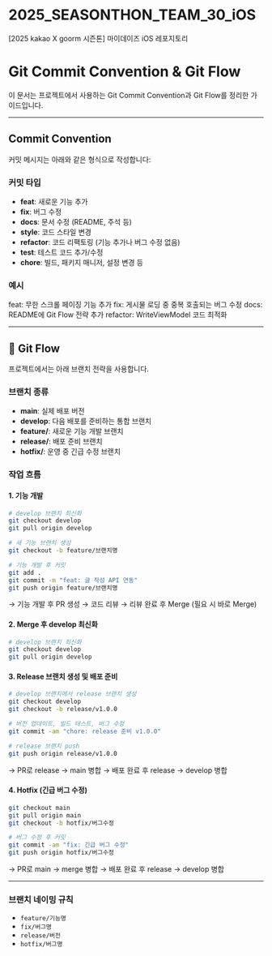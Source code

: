 # 2025_SEASONTHON_TEAM_30_iOS
[2025 kakao X goorm 시즌톤] 마이데이즈 iOS 레포지토리


# Git Commit Convention & Git Flow

이 문서는 프로젝트에서 사용하는 Git Commit Convention과 Git Flow를 정리한 가이드입니다.

---

## Commit Convention

커밋 메시지는 아래와 같은 형식으로 작성합니다:

### 커밋 타입
- **feat**: 새로운 기능 추가  
- **fix**: 버그 수정  
- **docs**: 문서 수정 (README, 주석 등)  
- **style**: 코드 스타일 변경  
- **refactor**: 코드 리팩토링 (기능 추가나 버그 수정 없음)  
- **test**: 테스트 코드 추가/수정  
- **chore**: 빌드, 패키지 매니저, 설정 변경 등  

### 예시
feat: 무한 스크롤 페이징 기능 추가
fix: 게시물 로딩 중 중복 호출되는 버그 수정
docs: README에 Git Flow 전략 추가
refactor: WriteViewModel 코드 최적화

---
## 🌳 Git Flow
프로젝트에서는 아래 브랜치 전략을 사용합니다.

### 브랜치 종류
- **main**: 실제 배포 버전  
- **develop**: 다음 배포를 준비하는 통합 브랜치  
- **feature/**: 새로운 기능 개발 브랜치  
- **release/**: 배포 준비 브랜치  
- **hotfix/**: 운영 중 긴급 수정 브랜치  

### 작업 흐름

#### 1. 기능 개발
```bash
# develop 브랜치 최신화
git checkout develop
git pull origin develop

# 새 기능 브랜치 생성
git checkout -b feature/브랜치명

# 기능 개발 후 커밋
git add .
git commit -m "feat: 글 작성 API 연동"
git push origin feature/브랜치명
```

→ 기능 개발 후 PR 생성 → 코드 리뷰 → 리뷰 완료 후 Merge (필요 시 바로 Merge)

#### 2. Merge 후 develop 최신화
```bash
# develop 브랜치 최신화
git checkout develop
git pull origin develop
```

#### 3. Release 브랜치 생성 및 배포 준비
```bash
# develop 브랜치에서 release 브랜치 생성
git checkout develop
git checkout -b release/v1.0.0

# 버전 업데이트, 빌드 테스트, 버그 수정
git commit -am "chore: release 준비 v1.0.0"

# release 브랜치 push
git push origin release/v1.0.0
```

→ PR로 release → main 병합
→ 배포 완료 후 release → develop 병합

#### 4. Hotfix (긴급 버그 수정)
```bash
git checkout main
git pull origin main
git checkout -b hotfix/버그수정

# 버그 수정 후 커밋
git commit -am "fix: 긴급 버그 수정"
git push origin hotfix/버그수정

```

→ PR로 main → merge 병합
→ 배포 완료 후 release → develop 병합

---

### 브랜치 네이밍 규칙
- `feature/기능명`  
- `fix/버그명`  
- `release/버전`  
- `hotfix/버그명`  
